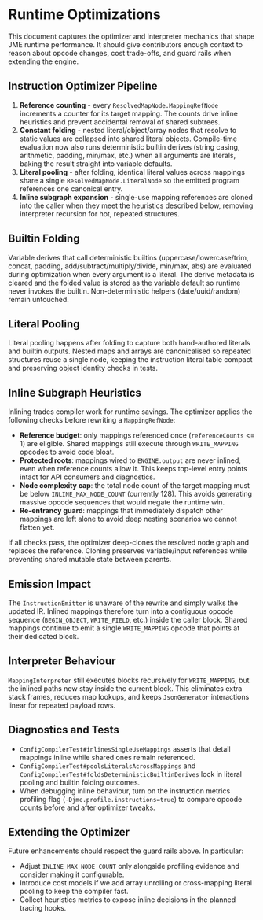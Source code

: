 # Runtime Optimizations

This document captures the optimizer and interpreter mechanics that shape JME runtime performance. It should give contributors enough context to reason about opcode changes, cost trade-offs, and guard rails when extending the engine.

## Instruction Optimizer Pipeline

1. **Reference counting** - every `ResolvedMapNode.MappingRefNode` increments a counter for its target mapping. The counts drive inline heuristics and prevent accidental removal of shared subtrees.
2. **Constant folding** - nested literal/object/array nodes that resolve to static values are collapsed into shared literal objects. Compile-time evaluation now also runs deterministic builtin derives (string casing, arithmetic, padding, min/max, etc.) when all arguments are literals, baking the result straight into variable defaults.
3. **Literal pooling** - after folding, identical literal values across mappings share a single `ResolvedMapNode.LiteralNode` so the emitted program references one canonical entry.
4. **Inline subgraph expansion** - single-use mapping references are cloned into the caller when they meet the heuristics described below, removing interpreter recursion for hot, repeated structures.


## Builtin Folding

Variable derives that call deterministic builtins (uppercase/lowercase/trim, concat, padding, add/subtract/multiply/divide, min/max, abs) are evaluated during optimization when every argument is a literal. The derive metadata is cleared and the folded value is stored as the variable default so runtime never invokes the builtin. Non-deterministic helpers (date/uuid/random) remain untouched.

## Literal Pooling

Literal pooling happens after folding to capture both hand-authored literals and builtin outputs. Nested maps and arrays are canonicalised so repeated structures reuse a single node, keeping the instruction literal table compact and preserving object identity checks in tests.
## Inline Subgraph Heuristics

Inlining trades compiler work for runtime savings. The optimizer applies the following checks before rewriting a `MappingRefNode`:

- **Reference budget**: only mappings referenced once (`referenceCounts` <= 1) are eligible. Shared mappings still execute through `WRITE_MAPPING` opcodes to avoid code bloat.
- **Protected roots**: mappings wired to `ENGINE.output` are never inlined, even when reference counts allow it. This keeps top-level entry points intact for API consumers and diagnostics.
- **Node complexity cap**: the total node count of the target mapping must be below `INLINE_MAX_NODE_COUNT` (currently 128). This avoids generating massive opcode sequences that would negate the runtime win.
- **Re-entrancy guard**: mappings that immediately dispatch other mappings are left alone to avoid deep nesting scenarios we cannot flatten yet.

If all checks pass, the optimizer deep-clones the resolved node graph and replaces the reference. Cloning preserves variable/input references while preventing shared mutable state between parents.

## Emission Impact

The `InstructionEmitter` is unaware of the rewrite and simply walks the updated IR. Inlined mappings therefore turn into a contiguous opcode sequence (`BEGIN_OBJECT`, `WRITE_FIELD`, etc.) inside the caller block. Shared mappings continue to emit a single `WRITE_MAPPING` opcode that points at their dedicated block.

## Interpreter Behaviour

`MappingInterpreter` still executes blocks recursively for `WRITE_MAPPING`, but the inlined paths now stay inside the current block. This eliminates extra stack frames, reduces map lookups, and keeps `JsonGenerator` interactions linear for repeated payload rows.

## Diagnostics and Tests

- `ConfigCompilerTest#inlinesSingleUseMappings` asserts that detail mappings inline while shared ones remain referenced.
- `ConfigCompilerTest#poolsLiteralsAcrossMappings` and `ConfigCompilerTest#foldsDeterministicBuiltinDerives` lock in literal pooling and builtin folding outcomes.
- When debugging inline behaviour, turn on the instruction metrics profiling flag (`-Djme.profile.instructions=true`) to compare opcode counts before and after optimizer tweaks.

## Extending the Optimizer

Future enhancements should respect the guard rails above. In particular:

- Adjust `INLINE_MAX_NODE_COUNT` only alongside profiling evidence and consider making it configurable.
- Introduce cost models if we add array unrolling or cross-mapping literal pooling to keep the compiler fast.
- Collect heuristics metrics to expose inline decisions in the planned tracing hooks.
